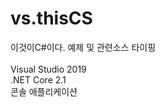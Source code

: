 # vs.thisCS
이것이C#이다. 예제 및 관련소스 타이핑</br></br>
Visual Studio 2019 </br>
.NET Core 2.1</br>
콘솔 애플리케이션</br>
